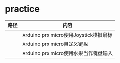 # practice

|路径|内容|
|--|--|
|[](ArduinoJoystick)|Arduino pro micro使用Joystick模拟鼠标|
|[](ArduinoKeyboard)|Arduino pro micro自定义键盘|
|[](ArduinoFruit)|Arduino pro micro使用水果当作键盘输入|
